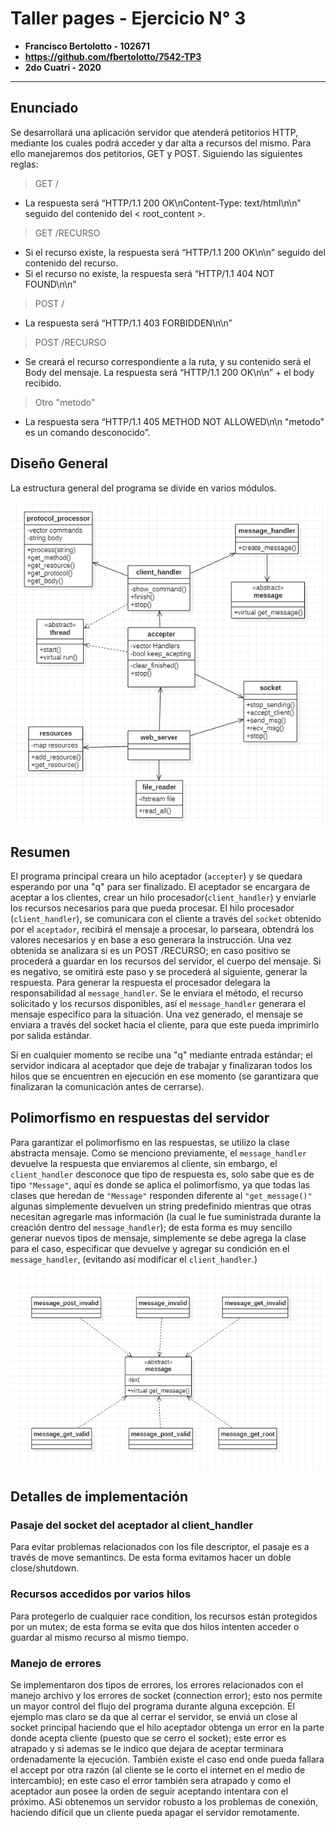 
# Taller pages - Ejercicio N° 3

- **Francisco Bertolotto - 102671**
- **https://github.com/fbertolotto/7542-TP3**
- **2do Cuatri - 2020**

---

## Enunciado
Se desarrollará una aplicación servidor que atenderá petitorios HTTP, mediante los cuales podrá acceder y dar alta a recursos del mismo.
Para ello manejaremos dos petitorios, GET y POST. Siguiendo las siguientes reglas:

> GET /
- La respuesta será “HTTP/1.1 200 OK\nContent-Type: text/html\n\n” seguido del contenido del < root_content >.
> GET /RECURSO
- Si el recurso existe, la respuesta será “HTTP/1.1 200 OK\n\n” seguido del contenido del recurso.
- Si el recurso no existe, la respuesta será “HTTP/1.1 404 NOT FOUND\n\n”

> POST /
- La respuesta será “HTTP/1.1 403 FORBIDDEN\n\n”

> POST /RECURSO
- Se creará el recurso correspondiente a la ruta, y su contenido será el Body del mensaje. La respuesta será “HTTP/1.1 200 OK\n\n” + el body recibido.

> Otro "metodo"
- La respuesta sera “HTTP/1.1 405 METHOD NOT ALLOWED\n\n "metodo" es un comando desconocido”.


## Diseño General

La estructura general del programa se divide en varios módulos.

![Estructura General](Informe/estructura_server.png)

## Resumen

El programa principal creara un hilo aceptador (`accepter`) y se quedara esperando por una "q" para ser finalizado.
El aceptador se encargara de aceptar a los clientes, crear un hilo procesador(`client_handler`) y enviarle los recursos necesarios para que pueda procesar.
El hilo procesador (`client_handler`), se comunicara con el cliente a través del `socket` obtenido por el `aceptador`, recibirá el mensaje a procesar, lo parseara, obtendrá los valores necesarios y en base a eso generara la instrucción. Una vez obtenida se analizara si es un POST /RECURSO; en caso positivo se procederá a guardar en los recursos del servidor, el cuerpo del mensaje. Si es negativo, se omitirá este paso y se procederá al siguiente, generar la respuesta.
Para generar la respuesta el procesador delegara la responsabilidad al `message_handler`. Se le enviara el método, el recurso solicitado y los recursos disponibles, así el `message_handler` generara el mensaje especifico para la situación.
Una vez generado, el mensaje se enviara a través del socket hacia el cliente, para que este pueda imprimirlo por salida estándar.

Si en cualquier momento se recibe una "q" mediante entrada estándar; el servidor indicara al aceptador que deje de trabajar y finalizaran todos los hilos que se encuentren en ejecución en ese momento (se garantizara que finalizaran la comunicación antes de cerrarse).

## Polimorfismo en respuestas del servidor

Para garantizar el polimorfismo en las respuestas, se utilizo la clase abstracta mensaje.
Como se menciono previamente, el `message_handler` devuelve la respuesta que enviaremos al cliente, sin embargo, el `client_handler` desconoce que tipo de respuesta es, solo sabe que es de tipo `"Message"`, aquí es donde se aplica el polimorfismo, ya que todas las clases que heredan de `"Message"` responden diferente al `"get_message()"` algunas simplemente devuelven un string predefinido mientras que otras necesitan agregarle mas información (la cual le fue suministrada durante la creación dentro del `message_handler`); de esta forma es muy sencillo generar nuevos tipos de mensaje, simplemente se debe agrega la clase para el caso, especificar que devuelve y agregar su condición en el `message_handler`, (evitando así modificar el `client_handler`.)

![Polimorfismo](Informe/mensajes.png)


## Detalles de implementación

### Pasaje del socket del aceptador al client_handler

Para evitar problemas relacionados con los file descriptor, el pasaje es a través de move semantincs. De esta forma evitamos hacer un doble close/shutdown.

### Recursos accedidos por varios hilos

Para protegerlo de cualquier race condition, los recursos están protegidos por un mutex; de esta forma se evita que dos hilos intenten acceder o guardar al mismo recurso al mismo tiempo. 

### Manejo de errores

Se implementaron dos tipos de errores, los errores relacionados con el manejo archivo y los errores de socket (connection error); esto nos permite un mayor control del flujo del programa durante alguna excepción.
El ejemplo mas claro se da que al cerrar el servidor, se enviá un close al socket principal haciendo que el hilo aceptador obtenga un error en la parte donde acepta cliente (puesto que se cerro el socket); este error es atrapado y si ademas se le indico que dejara de aceptar terminara ordenadamente la ejecución.
También existe el caso end onde pueda fallara el accept por otra razón (al cliente se le corto el internet en el medio de intercambio); en este caso el error también sera atrapado y como el aceptador aun posee la orden de seguir aceptando intentara con el próximo.
ASi obtenemos un servidor robusto a los problemas de conexión, haciendo difícil que un cliente pueda apagar el servidor remotamente.
